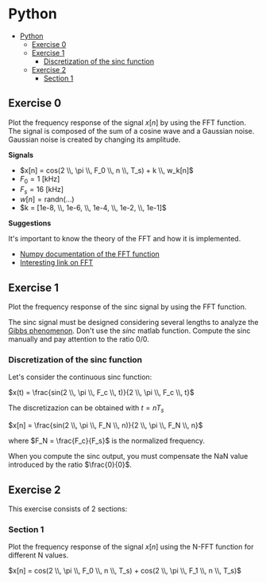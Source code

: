 # Python

- [Python](#python)
  - [Exercise 0](#exercise-0)
  - [Exercise 1](#exercise-1)
    - [Discretization of the sinc function](#discretization-of-the-sinc-function)
  - [Exercise 2](#exercise-2)
    - [Section 1](#section-1)

## Exercise 0

Plot the frequency response of the signal $x[n]$ by using the FFT function.
The signal is composed of the sum of a cosine wave and a Gaussian noise.
Gaussian noise is created by changing its amplitude.

**Signals**

- $x[n] = cos(2 \\, \pi \\, F_0 \\, n \\, T_s) + k \\, w_k[n]$
- $F_0 = 1$ [kHz]
- $F_s = 16$ [kHz]
- $w[n] = \mathrm{randn(...)}$
- $k = [1e-8,  \\, 1e-6,  \\, 1e-4,  \\, 1e-2,  \\, 1e-1]$

**Suggestions**

It's important to know the theory of the FFT and how it is implemented.
* [Numpy documentation of the FFT function](https://numpy.org/doc/stable/reference/generated/numpy.fft.fft.html)
* [Interesting link on FFT](https://it.mathworks.com/discovery/fft.html)

## Exercise 1

Plot the frequency response of the sinc signal by using the FFT function.

The sinc signal must be designed considering several lengths to analyze the [Gibbs phenomenon](https://en.wikipedia.org/wiki/Gibbs_phenomenon).
Don't use the _sinc_ matlab function. Compute the sinc manually and pay attention to the ratio 0/0.

### Discretization of the sinc function

Let's consider the continuous sinc function:

$x(t) = \frac{sin(2 \\, \pi \\, F_c \\, t)}{2 \\, \pi \\, F_c \\, t}$

The discretizazion can be obtained with $t=nT_s$

$x[n] = \frac{sin(2 \\, \pi \\, F_N \\, n)}{2 \\, \pi \\, F_N \\, n}$

where $F_N = \frac{F_c}{F_s}$ is the normalized frequency.

When you compute the sinc output, you must compensate the NaN value introduced by the ratio $\frac{0}{0}$.

## Exercise 2

This exercise consists of 2 sections:

### Section 1

Plot the frequency response of the signal $x[n]$ using the N-FFT function for different N values.

$x[n] = cos(2 \\, \pi \\, F_0 \\, n \\, T_s) + cos(2 \\, \pi \\, F_1 \\, n \\, T_s)$
